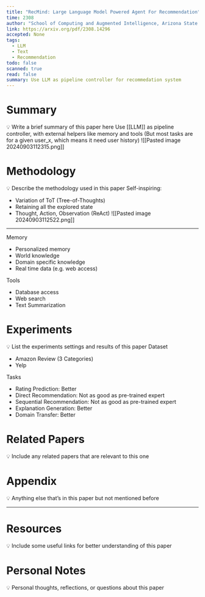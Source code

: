 ```yaml
---
title: "RecMind: Large Language Model Powered Agent For Recommendation"
time: 2308
author: "School of Computing and Augmented Intelligence, Arizona State University\r; Amazon Alexa AI"
link: https://arxiv.org/pdf/2308.14296
accepted: None
tags:
  - LLM
  - Text
  - Recommendation
todo: false
scanned: true
read: false
summary: Use LLM as pipeline controller for recommedation system
---
```

# Summary
💡 Write a brief summary of this paper here
Use [[LLM]] as pipeline controller, with external helpers like memory and tools
(But most tasks are for a given user_x, which means it need user history)
![[Pasted image 20240903112315.png]]
# Methodology
💡 Describe the methodology used in this paper
Self-inspiring:
- Variation of ToT (Tree-of-Thoughts)
- Retaining all the explored state
- Thought, Action, Observation (ReAct)
![[Pasted image 20240903112522.png]]
---
Memory
- Personalized memory
- World knowledge
- Domain specific knowledge
- Real time data (e.g. web access)

Tools
- Database access
- Web search
- Text Summarization

# Experiments
💡 List the experiments settings and results of this paper
Dataset
- Amazon Review (3 Categories)
- Yelp

Tasks
- Rating Prediction: Better
- Direct Recommendation: Not as good as pre-trained expert
- Sequential Recommendation:  Not as good as pre-trained expert
- Explanation Generation: Better
- Domain Transfer: Better

# Related Papers
💡 Include any related papers that are relevant to this one

# Appendix
💡 Anything else that’s in this paper but not mentioned before

---
# Resources
💡 Include some useful links for better understanding of this paper

# Personal Notes
💡 Personal thoughts, reflections, or questions about this paper